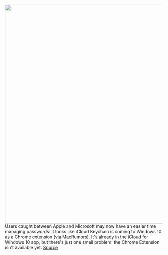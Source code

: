 <img src='https://cdn.vox-cdn.com/thumbor/wUzZfH4GRablq_KILhKR8PjMtTI=/0x0:732x504/1200x800/filters:focal(208x219:324x335)/cdn.vox-cdn.com/uploads/chorus_image/image/68729982/IMAGE_2021_01_27_11_57_45.0.jpg' width='700px' /><br/>
Users caught between Apple and Microsoft may now have an easier time managing passwords: it looks like iCloud Keychain is coming to Windows 10 as a Chrome extension (via MacRumors). It's already in the iCloud for Windows 10 app, but there's just one small problem: the Chrome Extension isn't available yet.
<a href='https://www.theverge.com/2021/1/27/22252825/apple-icloud-keychain-windows-google-chrome'> Source <a/>